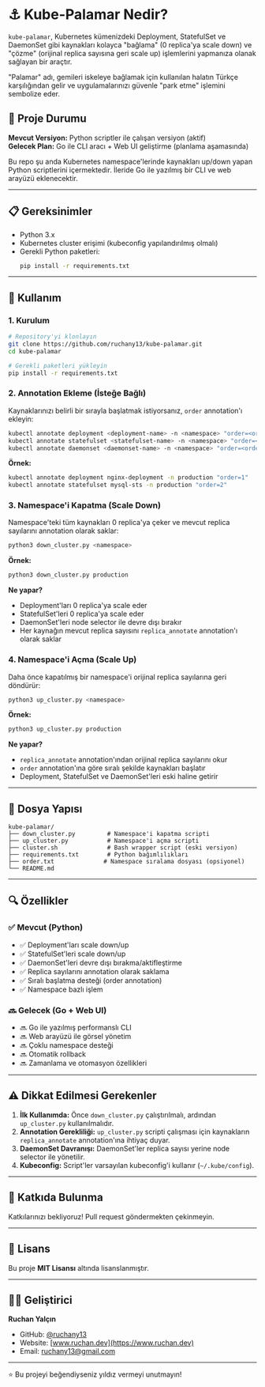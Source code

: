 # ⚓️ Kube-Palamar Nedir?

`kube-palamar`, Kubernetes kümenizdeki Deployment, StatefulSet ve DaemonSet gibi kaynakları kolayca "bağlama" (0 replica'ya scale down) ve "çözme" (orijinal replica sayısına geri scale up) işlemlerini yapmanıza olanak sağlayan bir araçtır.

"Palamar" adı, gemileri iskeleye bağlamak için kullanılan halatın Türkçe karşılığından gelir ve uygulamalarınızı güvenle "park etme" işlemini sembolize eder.

## 🎯 Proje Durumu

**Mevcut Versiyon:** Python scriptler ile çalışan versiyon (aktif)  
**Gelecek Plan:** Go ile CLI aracı + Web UI geliştirme (planlama aşamasında)

Bu repo şu anda Kubernetes namespace'lerinde kaynakları up/down yapan Python scriptlerini içermektedir. İleride Go ile yazılmış bir CLI ve web arayüzü eklenecektir.

---

## 📋 Gereksinimler

- Python 3.x
- Kubernetes cluster erişimi (kubeconfig yapılandırılmış olmalı)
- Gerekli Python paketleri:
  ```bash
  pip install -r requirements.txt
  ```

---

## 🚀 Kullanım

### 1. Kurulum
```bash
# Repository'yi klonlayın
git clone https://github.com/ruchany13/kube-palamar.git
cd kube-palamar

# Gerekli paketleri yükleyin
pip install -r requirements.txt
```

### 2. Annotation Ekleme (İsteğe Bağlı)
Kaynaklarınızı belirli bir sırayla başlatmak istiyorsanız, `order` annotation'ı ekleyin:

```bash
kubectl annotate deployment <deployment-name> -n <namespace> "order=<order_number>"
kubectl annotate statefulset <statefulset-name> -n <namespace> "order=<order_number>"
kubectl annotate daemonset <daemonset-name> -n <namespace> "order=<order_number>"
```

**Örnek:**
```bash
kubectl annotate deployment nginx-deployment -n production "order=1"
kubectl annotate statefulset mysql-sts -n production "order=2"
```

### 3. Namespace'i Kapatma (Scale Down)

Namespace'teki tüm kaynakları 0 replica'ya çeker ve mevcut replica sayılarını annotation olarak saklar:

```bash
python3 down_cluster.py <namespace>
```

**Örnek:**
```bash
python3 down_cluster.py production
```

**Ne yapar?**
- Deployment'ları 0 replica'ya scale eder
- StatefulSet'leri 0 replica'ya scale eder
- DaemonSet'leri node selector ile devre dışı bırakır
- Her kaynağın mevcut replica sayısını `replica_annotate` annotation'ı olarak saklar

### 4. Namespace'i Açma (Scale Up)

Daha önce kapatılmış bir namespace'i orijinal replica sayılarına geri döndürür:

```bash
python3 up_cluster.py <namespace>
```

**Örnek:**
```bash
python3 up_cluster.py production
```

**Ne yapar?**
- `replica_annotate` annotation'ından orijinal replica sayılarını okur
- `order` annotation'ına göre sıralı şekilde kaynakları başlatır
- Deployment, StatefulSet ve DaemonSet'leri eski haline getirir

---

## 📁 Dosya Yapısı

```
kube-palamar/
├── down_cluster.py         # Namespace'i kapatma scripti
├── up_cluster.py           # Namespace'i açma scripti
├── cluster.sh              # Bash wrapper script (eski versiyon)
├── requirements.txt        # Python bağımlılıkları
├── order.txt              # Namespace sıralama dosyası (opsiyonel)
└── README.md
```

---

## 🔍 Özellikler

### ✅ Mevcut (Python)
- ✅ Deployment'ları scale down/up
- ✅ StatefulSet'leri scale down/up
- ✅ DaemonSet'leri devre dışı bırakma/aktifleştirme
- ✅ Replica sayılarını annotation olarak saklama
- ✅ Sıralı başlatma desteği (order annotation)
- ✅ Namespace bazlı işlem

### 🔜 Gelecek (Go + Web UI)
- 🔜 Go ile yazılmış performanslı CLI
- 🔜 Web arayüzü ile görsel yönetim
- 🔜 Çoklu namespace desteği
- 🔜 Otomatik rollback
- 🔜 Zamanlama ve otomasyon özellikleri

---

## ⚠️ Dikkat Edilmesi Gerekenler

1. **İlk Kullanımda:** Önce `down_cluster.py` çalıştırılmalı, ardından `up_cluster.py` kullanılmalıdır.
2. **Annotation Gerekliliği:** `up_cluster.py` scripti çalışması için kaynakların `replica_annotate` annotation'ına ihtiyaç duyar.
3. **DaemonSet Davranışı:** DaemonSet'ler replica sayısı yerine node selector ile yönetilir.
4. **Kubeconfig:** Script'ler varsayılan kubeconfig'i kullanır (`~/.kube/config`).

---

## 🤝 Katkıda Bulunma

Katkılarınızı bekliyoruz! Pull request göndermekten çekinmeyin.

---

## 📄 Lisans

Bu proje **MIT Lisansı** altında lisanslanmıştır.

---

## 👨‍💻 Geliştirici

**Ruchan Yalçın**  
- GitHub: [@ruchany13](https://github.com/ruchany13)
- Website: [www.ruchan.dev](https://www.ruchan.dev)
- Email: ruchany13@gmail.com

---

⭐️ Bu projeyi beğendiyseniz yıldız vermeyi unutmayın!